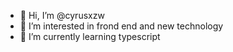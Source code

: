 - 👋 Hi, I’m @cyrusxzw
- 👀 I’m interested in frond end and new technology 
- 🌱 I’m currently learning typescript


<!---
cyrusxzw/cyrusxzw is a ✨ special ✨ repository because its `README.md` (this file) appears on your GitHub profile.
You can click the Preview link to take a look at your changes.
--->
